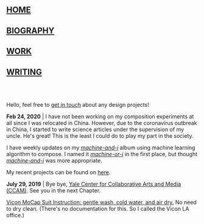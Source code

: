 ## [HOME](https://tianshu-z.github.io/)

## [BIOGRAPHY](biography.html)

## [WORK](work.html)

## [WRITING](writing.html)


<br>
<br>

<p>Hello, feel free to <a href = "https://tianshu-z.github.io/biography.html"><u>get in touch</u></a> about any design projects!</p>
    
<p><strong>Feb 24, 2020</strong> | I have not been working on my composition experiments at all since I was relocated in China. However, due to the coronavirus outbreak in China, I started to write science articles under the supervision of my uncle. He's great! This is the least I could do to play my part in the society.</p>

<p>I have weekly updates on my <a href = "https://soundcloud.com/zoe-zhao-676421317/sets/machine-or-i"><i><u>machine-and-i</u></i></a> album using machine learning algorithm to compose. I named it <i><u>machine-or-i</u></i> in the first place, but thought <i><u>machine-and-i</u></i> was more appropriate.</p>

My recent projects can be found on <a href="https://tianshu-z.github.io/work.html">here</a>.



<p><strong>July 29, 2019</strong> | Bye bye, <a href="https://ccam.yale.edu"> Yale Center for Collaborative Arts and Media (CCAM)</a>. See you in the next Chapter.<p>



<p><u><a href = "https://www.vicon.com/">Vicon</a> MoCap Suit Instruction: gentle wash, cold water, and air dry.</u> No need to dry clean. (There's no documentation for this. So I called the Vicon LA office.) </p>
